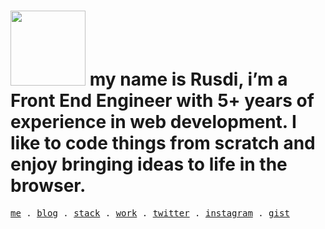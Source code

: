 <h1><img width="120" src="https://res.cloudinary.com/muhrusdi/image/upload/v1669448637/hi-there.png"> my name is Rusdi, i’m a Front End Engineer with 5+ years of experience in web development. I like to code things from scratch and enjoy bringing ideas to life in the browser.</h1>
<samp>
  <a href="https://rus.pages.dev">me</a> .
  <a href="https://rus.pages.dev/blog">blog</a> .
  <a href="https://github.com/stars/muhrusdi/lists/stack">stack</a> .
  <a href="https://rus.pages.dev/work">work</a> .
  <a href="https://twitter.com/mhmrus">twitter</a> .
  <a href="https://instagram.com/mhmrus">instagram</a> . 
  <a href="https://gist.github.com/muhrusdi">gist</a>
</samp>

